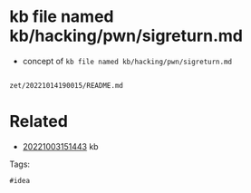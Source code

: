 # kb file named kb/hacking/pwn/sigreturn.md

- concept of `kb file named kb/hacking/pwn/sigreturn.md`

```
```

` zet/20221014190015/README.md `

# Related

- [20221003151443](/zet/20221003151443/README.md) kb

Tags:

    #idea
